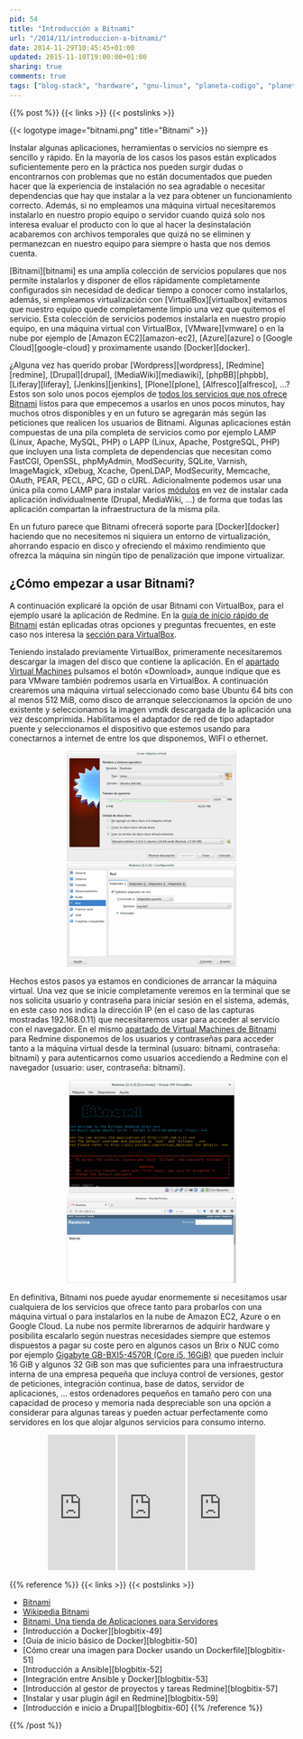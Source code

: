 ```yaml
---
pid: 54
title: "Introducción a Bitnami"
url: "/2014/11/introduccion-a-bitnami/"
date: 2014-11-29T10:45:45+01:00
updated: 2015-11-10T19:00:00+01:00
sharing: true
comments: true
tags: ["blog-stack", "hardware", "gnu-linux", "planeta-codigo", "planeta-linux", "software", "software-libre"]
---
```


{{% post %}}
{{< links >}}
{{< postslinks >}}

{{< logotype image="bitnami.png" title="Bitnami" >}}

Instalar algunas aplicaciones, herramientas o servicios no siempre es sencillo y rápido. En la mayoría de los casos los pasos están explicados suficientemente pero en la práctica nos pueden surgir dudas o encontrarnos con problemas que no están documentados que pueden hacer que la experiencia de instalación no sea agradable o necesitar dependencias que hay que instalar a la vez para obtener un funcionamiento correcto. Además, si no empleamos una máquina virtual necesitaremos instalarlo en nuestro propio equipo o servidor cuando quizá solo nos interesa evaluar el producto con lo que al hacer la desinstalación acabaremos con archivos temporales que quizá no se eliminen y permanezcan en nuestro equipo para siempre o hasta que nos demos cuenta.

[Bitnami][bitnami] es una amplia colección de servicios populares que nos permite instalarlos y disponer de ellos rápidamente completamente configurados sin necesidad de dedicar tiempo a conocer como instalarlos, además, si empleamos virtualización con [VirtualBox][virtualbox] evitamos que nuestro equipo quede completamente limpio una vez que quitemos el servicio. Esta colección de servicios podemos instalarla en nuestro propio equipo, en una máquina virtual con VirtualBox, [VMware][vmware] o en la nube por ejemplo de [Amazon EC2][amazon-ec2], [Azure][azure] o [Google Cloud][google-cloud] y proximamente usando [Docker][docker].

¿Alguna vez has querido probar [Wordpress][wordpress], [Redmine][redmine], [Drupal][drupal], [MediaWiki][mediawiki], [phpBB][phpbb], [Liferay][liferay], [Jenkins][jenkins], [Plone][plone], [Alfresco][alfresco], ...? Estos son solo unos pocos ejemplos de [todos los servicios que nos ofrece Bitnami](https://bitnami.com/stacks) listos para que empecemos a usarlos en unos pocos minutos, hay muchos otros disponibles y en un futuro se agregarán más según las peticiones que realicen los usuarios de Bitnami. Algunas aplicaciones están compuestas de una pila completa de servicios como por ejemplo LAMP (Linux, Apache, MySQL, PHP) o LAPP (Linux, Apache, PostgreSQL, PHP) que incluyen una lista completa de dependencias que necesitan como FastCGI, OpenSSL, phpMyAdmin, ModSecurity, SQLite, Varnish, ImageMagick, xDebug, Xcache, OpenLDAP, ModSecurity, Memcache, OAuth, PEAR, PECL, APC, GD o cURL. Adicionalmente podemos usar una única pila como LAMP para instalar varios [módulos](https://bitnami.com/stack/lamp/modules) en vez de instalar cada aplicación individualmente (Drupal, MediaWiki, ...) de forma que todas las aplicación compartan la infraestructura de la misma pila.

En un futuro parece que Bitnami ofrecerá soporte para [Docker][docker] haciendo que no necesitemos ni siquiera un entorno de virtualización, ahorrando espacio en disco y ofreciendo el máximo rendimiento que ofrezca la máquina sin ningún tipo de penalización que impone virtualizar.

## ¿Cómo empezar a usar Bitnami?

A continuación explicaré la opción de usar Bitnami con VirtualBox, para el ejemplo usaré la aplicación de Redmine. En la [guía de inicio rápido de Bitnami](http://wiki.bitnami.com/Virtual_Appliances_Quick_Start_Guide) están eplicadas otras opciones y preguntas frecuentes, en este caso nos interesa la [sección para VirtualBox](http://wiki.bitnami.com/Virtual_Appliances_Quick_Start_Guide#Virtual_Box).

Teniendo instalado previamente VirtualBox, primeramente necesitaremos descargar la imagen del disco que contiene la aplicación. En el [apartado Virtual Machines](https://bitnami.com/stack/redmine/virtual-machine) pulsamos el botón «Download», aunque indique que es para VMware también podremos usarla en VirtualBox. A continuación crearemos una máquina virtual seleccionado como base Ubuntu 64 bits con al menos 512 MiB, como disco de arranque seleccionamos la opción de uno existente  y seleccionamos la imagen vmdk descargada de la aplicación una vez descomprimida. Habilitamos el adaptador de red de tipo adaptador puente y seleccionamos el dispositivo que estemos usando para conectarnos a internet de entre los que disponemos, WIFI o ethernet.

<div class="media" style="text-align: center;">
	<a href="assets/images/posts/54/virtualbox-crear-imagen-bitnami-1.png" title="Crear imagen Bitnami" data-gallery><img src="assets/images/posts/54/virtualbox-crear-imagen-bitnami-1-thumb.png"></a>
	<a href="assets/images/posts/54/virtualbox-crear-imagen-bitnami-2.png" title="Crear imagen Bitnami (red)" data-gallery><img src="assets/images/posts/54/virtualbox-crear-imagen-bitnami-2-thumb.png"></a>
</div>

Hechos estos pasos ya estamos en condiciones de arrancar la máquina virtual. Una vez que se inicie completamente veremos en la terminal que se nos solicita usuario y contraseña para iniciar sesión en el sistema, además, en este caso nos indica la dirección IP (en el caso de las capturas mostradas 192.168.0.11) que necesitaremos usar para acceder al servicio con el navegador. En el mismo [apartado de Virtual Machines de Bitnami](https://bitnami.com/stack/redmine/virtual-machine) para Redmine disponemos de los usuarios y contraseñas para acceder tanto a la máquina virtual desde la terminal (usuaro: bitnami, contraseña: bitnami) y para autenticarnos como usuarios accediendo a Redmine con el navegador (usuario: user, contraseña: bitnami).

<div class="media" style="text-align: center;">
	<a href="assets/images/posts/54/virtualbox-terminal.png" title="Terminal de Bitnami" data-gallery><img src="assets/images/posts/54/virtualbox-terminal-thumb.png"></a>
	<a href="assets/images/posts/54/redmine-web.png" title="Aplicación de Bitnami (Redmine)" data-gallery><img src="assets/images/posts/54/redmine-web-thumb.png"></a>
</div>

En definitiva, Bitnami nos puede ayudar enormemente si necesitamos usar cualquiera de los servicios que ofrece tanto para probarlos con una máquina virtual o para instalarlos en la nube de Amazon EC2, Azure o en Google Cloud. La nube nos permite librerarnos de adquirir hardware y posibilita escalarlo según nuestras necesidades siempre que estemos dispuestos a pagar su coste pero en algunos casos un Brix o NUC como por ejemplo <a href="http://www.amazon.es/gp/product/B00HYEU0C8/ref=as_li_ss_tl?ie=UTF8&camp=3626&creative=24822&creativeASIN=B00HYEU0C8&linkCode=as2&tag=blobit-21">Gigabyte GB-BXI5-4570R (Core i5, 16GiB)</a><img src="https://ir-es.amazon-adsystem.com/e/ir?t=blobit-21&l=as2&o=30&a=B00HYEU0C8" width="1" height="1" border="0" alt="" style="border:none !important; margin:0px !important;"> que pueden incluir 16 GiB y algunos 32 GiB son mas que suficientes para una infraestructura interna de una empresa pequeña que incluya control de versiones, gestor de peticiones, integración continua, base de datos, servidor de aplicaciones, ... estos ordenadores pequeños en tamaño pero con una capacidad de proceso y memoria nada despreciable son una opción a considerar para algunas tareas y pueden actuar perfectamente como servidores en los que alojar algunos servicios para consumo interno.

<div class="media-amazon" style="text-align: center;">
	<iframe src="https://rcm-eu.amazon-adsystem.com/e/cm?lt1=_blank&bc1=000000&IS2=1&bg1=FFFFFF&fc1=000000&lc1=0000FF&t=blobit-21&o=30&p=8&l=as4&m=amazon&f=ifr&ref=ss_til&asins=B00HFCTV4W&internal=1" style="width:120px;height:240px;" scrolling="no" marginwidth="0" marginheight="0" frameborder="0"></iframe>
	<iframe src="https://rcm-eu.amazon-adsystem.com/e/cm?lt1=_blank&bc1=000000&IS2=1&bg1=FFFFFF&fc1=000000&lc1=0000FF&t=blobit-21&o=30&p=8&l=as4&m=amazon&f=ifr&ref=ss_til&asins=B00HYEU0C8&internal=1" style="width:120px;height:240px;" scrolling="no" marginwidth="0" marginheight="0" frameborder="0"></iframe>
	<iframe src="https://rcm-eu.amazon-adsystem.com/e/cm?lt1=_blank&bc1=000000&IS2=1&bg1=FFFFFF&fc1=000000&lc1=0000FF&t=blobit-21&o=30&p=8&l=as4&m=amazon&f=ifr&ref=ss_til&asins=B00GHAKGDI&internal=1" style="width:120px;height:240px;" scrolling="no" marginwidth="0" marginheight="0" frameborder="0"></iframe>
</div>

{{% reference %}}
{{< links >}}
{{< postslinks >}}
* [Bitnami](https://bitnami.com)
* [Wikipedia Bitnami](https://en.wikipedia.org/wiki/Bitnami)
* [Bitnami, Una tienda de Aplicaciones para Servidores](http://www.jsitech.com/generales/bitnami-una-tienda-de-aplicaciones-para-servidores/)
* [Introducción a Docker][blogbitix-49]
* [Guía de inicio básico de Docker][blogbitix-50]
* [Cómo crear una imagen para Docker usando un Dockerfile][blogbitix-51]
* [Introducción a Ansible][blogbitix-52]
* [Integración entre Ansible y Docker][blogbitix-53]
* [Introducción al gestor de proyectos y tareas Redmine][blogbitix-57]
* [Instalar y usar plugin ágil en Redmine][blogbitix-59]
* [Introducción e inicio a Drupal][blogbitix-60]
{{% /reference %}}

{{% /post %}}
